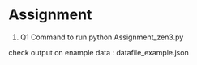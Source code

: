 # Assignment
1. Q1
Command to run python Assignment_zen3.py

check output on enample data : datafile_example.json

